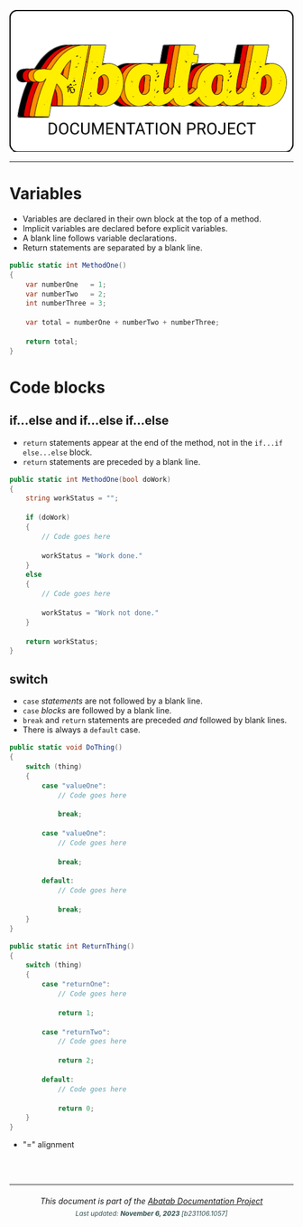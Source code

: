 <div align="center">

![](_attachments/logo/abatab-documentation-project-logo.png)

</div>

***

# Variables

- Variables are declared in their own block at the top of a method.
- Implicit variables are declared before explicit variables.
- A blank line follows variable declarations.
- Return statements are separated by a blank line.

```csharp
public static int MethodOne()
{
    var numberOne   = 1;
    var numberTwo   = 2;
    int numberThree = 3;

    var total = numberOne + numberTwo + numberThree;

    return total;
}
```

# Code blocks

## if...else and if...else if...else

- `return` statements appear at the end of the method, not in the `if...if else...else` block.
- `return` statements are preceded by a blank line.

```csharp
public static int MethodOne(bool doWork)
{
	string workStatus = "";
	
    if (doWork)
    {
        // Code goes here

		workStatus = "Work done."
    }
    else
    {
        // Code goes here

		workStatus = "Work not done."
    }

    return workStatus;
}
```

## switch

- `case` *statements* are not followed by a blank line.
- `case` *blocks* are followed by a blank line.
- `break` and `return` statements are preceded *and* followed by blank lines.
- There is always a `default` case.

```csharp
public static void DoThing()
{
    switch (thing)
    {
        case "valueOne":
            // Code goes here
            
            break;

        case "valueOne":
            // Code goes here

            break;

        default:
            // Code goes here

            break;
    }
}
```

```csharp
public static int ReturnThing()
{
    switch (thing)
    {
        case "returnOne":
	        // Code goes here
	        
            return 1;

        case "returnTwo":
	        // Code goes here
	        
            return 2;

        default:
	        // Code goes here
        
            return 0;
    }
}
```







- "=" alignment

<br>
<br>

***

<div align="center">
	<h6>
		This document is part of the <a href="https://spectrum-health-systems.github.io/Abatab-Documentation-Project/">Abatab Documentation Project</a>
		<br>
		<sub style="color:DarkSlateGrey;">
			Last updated: <b>November 6, 2023</b> [b231106.1057]
		</sub>
	</h6>
</div>